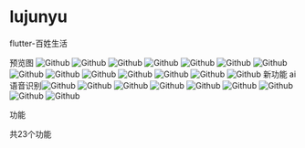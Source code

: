 # lujunyu
flutter-百姓生活

预览图
![Github](/snapshot/1.png "title")
![Github](/snapshot/2.png "title")
![Github](/snapshot/3.jpg "title")
![Github](/snapshot/25.jpg "title")
![Github](/snapshot/5.jpg "title")
![Github](/snapshot/6.jpg "title")
![Github](/snapshot/8.jpg "title")
![Github](/snapshot/9.jpg "title")
![Github](/snapshot/10.jpg "title")
![Github](/snapshot/11.jpg "title")
![Github](/snapshot/12.jpg "title")
![Github](/snapshot/23.jpg "title")
![Github](/snapshot/24.jpg "title")
![Github](/snapshot/25.jpg "title")
新功能 ai语音识别![Github](/snapshot/26.jpg "title")
![Github](/snapshot/15.jpg "title")
![Github](/snapshot/16.jpg "title")
![Github](/snapshot/17.jpg "title")
![Github](/snapshot/18.jpg "title")
![Github](/snapshot/19.jpg "title")
![Github](/snapshot/20.jpg "title")
![Github](/snapshot/21.jpg "title")
![Github](/snapshot/22.jpg "title")


功能

共23个功能